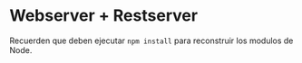 # Webserver + Restserver


Recuerden que deben ejecutar ```npm install``` para reconstruir los modulos de Node.